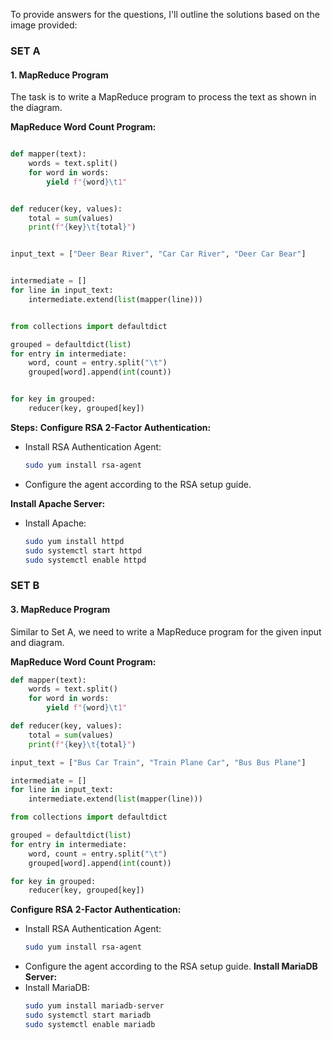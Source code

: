 To provide answers for the questions, I'll outline the solutions based on the image provided:

### SET A

#### 1. MapReduce Program
The task is to write a MapReduce program to process the text as shown in the diagram.

**MapReduce Word Count Program:**
```python

def mapper(text):
    words = text.split()
    for word in words:
        yield f"{word}\t1"


def reducer(key, values):
    total = sum(values)
    print(f"{key}\t{total}")


input_text = ["Deer Bear River", "Car Car River", "Deer Car Bear"]


intermediate = []
for line in input_text:
    intermediate.extend(list(mapper(line)))


from collections import defaultdict

grouped = defaultdict(list)
for entry in intermediate:
    word, count = entry.split("\t")
    grouped[word].append(int(count))


for key in grouped:
    reducer(key, grouped[key])
```


**Steps:**
 **Configure RSA 2-Factor Authentication:**
   - Install RSA Authentication Agent:
     ```bash
     sudo yum install rsa-agent
     ```
   - Configure the agent according to the RSA setup guide.

**Install Apache Server:**
   - Install Apache:
     ```bash
     sudo yum install httpd
     sudo systemctl start httpd
     sudo systemctl enable httpd
     ```

### SET B

#### 3. MapReduce Program
Similar to Set A, we need to write a MapReduce program for the given input and diagram.

**MapReduce Word Count Program:**
```python
def mapper(text):
    words = text.split()
    for word in words:
        yield f"{word}\t1"

def reducer(key, values):
    total = sum(values)
    print(f"{key}\t{total}")

input_text = ["Bus Car Train", "Train Plane Car", "Bus Bus Plane"]

intermediate = []
for line in input_text:
    intermediate.extend(list(mapper(line)))

from collections import defaultdict

grouped = defaultdict(list)
for entry in intermediate:
    word, count = entry.split("\t")
    grouped[word].append(int(count))

for key in grouped:
    reducer(key, grouped[key])
```


**Configure RSA 2-Factor Authentication:**
   - Install RSA Authentication Agent:
     ```bash
     sudo yum install rsa-agent
     ```
   - Configure the agent according to the RSA setup guide.
**Install MariaDB Server:**
   - Install MariaDB:
     ```bash
     sudo yum install mariadb-server
     sudo systemctl start mariadb
     sudo systemctl enable mariadb
     ```

